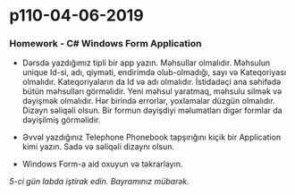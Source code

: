 # p110-04-06-2019

### Homework - C# Windows Form Application
- Dərsdə yazdığımız tipli bir app yazın. Məhsullar olmalıdır. Məhsulun unique Id-si, adı, qiyməti, endirimdə olub-olmadığı, sayı və Kateqoriyası olmalıdır. Kateqoriyaların da Id və adı olmalıdır. İstidadəçi ana səhifədə bütün məhsulları görməlidir. Yeni məhsul yaratmaq, məhsulu silmək və dəyişmək olmalıdır. Hər birində errorlar, yoxlamalar düzgün olmalıdır. Dizayn səliqəli olsun. Bir formun dəyişdiyi məlumatları digər formlar da dəyişilmiş görməlidir.

- Əvvəl yazdığınız Telephone Phonebook tapşırığını kiçik bir Application kimi yazın. Sadə və səliqəli dizaynı olsun.

- Windows Form-a aid oxuyun və təkrarlayın.

*5-ci gün labda iştirak edin. Bayramınız mübarək.*
